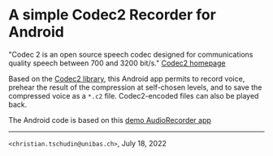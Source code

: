 # A simple Codec2 Recorder for Android

"Codec 2 is an open source speech codec designed for communications
quality speech between 700 and 3200 bit/s."
[Codec2 homepage](http://rowetel.com/codec2.html)

Based on the [Codec2 library](https://github.com/drowe67/codec2), this
Android app permits to record voice, prehear the result of the
compression at self-chosen levels, and to save the compressed voice as
a ```*.c2``` file. Codec2-encoded files can also be played back.

The Android code is based on this
[demo AudioRecorder app](https://github.com/exRivalis/AudioRecorder)

---
```<christian.tschudin@unibas.ch>```, July 18, 2022
